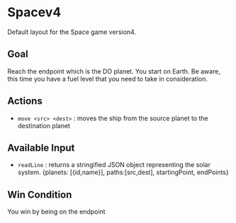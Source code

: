 # Spacev4

Default layout for the Space game version4.

## Goal

Reach the endpoint which is the DO planet.
You start on Earth.
Be aware, this time you have a fuel level that you need to take in consideration.

## Actions

- `move <src> <dest>` : moves the ship from the source planet to the destination planet

## Available Input

- `readLine` : returns a stringified JSON object representing the solar system. {planets: [{id,name}], paths:[src,dest], startingPoint, endPoints}

## Win Condition

You win by being on the endpoint